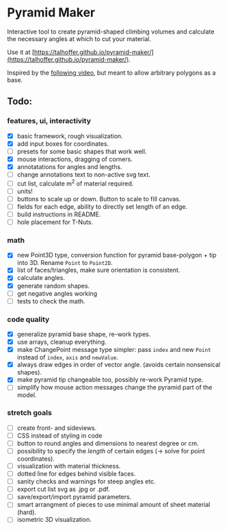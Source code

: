 # Pyramid Maker

Interactive tool to create pyramid-shaped climbing volumes and calculate the necessary angles at which to cut your material.

Use it at [https://talhoffer.github.io/pyramid-maker/](https://talhoffer.github.io/pyramid-maker/).

Inspired by the [following video](https://www.youtube.com/watch?v=Lp2mkK2qPTc), but meant to allow arbitrary polygons as a base.

## Todo:

### features, ui, interactivity

- [x] basic framework, rough visualization.
- [x] add input boxes for coordinates.
- [ ] presets for some basic shapes that work well.
- [x] mouse interactions, dragging of corners.
- [x] annotatations for angles and lengths.
- [ ] change annotations text to non-active svg text.
- [ ] cut list, calculate m<sup>2</sup> of material required.
- [ ] units!
- [ ] buttons to scale up or down. Button to scale to fill canvas.
- [ ] fields for each edge, ability to directly set length of an edge.
- [ ] build instructions in README.
- [ ] hole placement for T-Nuts.

### math

- [x] new Point3D type, conversion function for pyramid base-polygon + tip into 3D. Rename `Point` to `Point2D`.
- [x] list of faces/triangles, make sure orientation is consistent.
- [x] calculate angles.
- [x] generate random shapes.
- [ ] get negative angles working
- [ ] tests to check the math.

### code quality

- [x] generalize pyramid base shape, re-work types.
- [x] use arrays, cleanup everything.
- [x] make ChangePoint message type simpler: pass `index` and new `Point` instead of `index`, `axis` and `newValue`.
- [x] always draw edges in order of vector angle. (avoids certain nonsensical shapes).
- [x] make pyramid tip changeable too, possibly re-work Pyramid type.
- [ ] simplify how mouse action messages change the pyramid part of the model.

### stretch goals

- [ ] create front- and sideviews.
- [ ] CSS instead of styling in code
- [ ] button to round angles and dimensions to nearest degree or cm.
- [ ] possibility to specify the _length_ of certain edges (-> solve for point coordinates).
- [ ] visualization with material thickness.
- [ ] dotted line for edges behind visible faces.
- [ ] sanity checks and warnings for steep angles etc.
- [ ] export cut list svg as .jpg or .pdf.
- [ ] save/export/import pyramid parameters.
- [ ] smart arrangment of pieces to use minimal amount of sheet material (hard).
- [ ] isometric 3D visualization.
